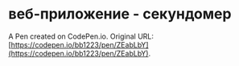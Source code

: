 # веб-приложение - секундомер

A Pen created on CodePen.io. Original URL: [https://codepen.io/bb1223/pen/ZEabLbY](https://codepen.io/bb1223/pen/ZEabLbY).


